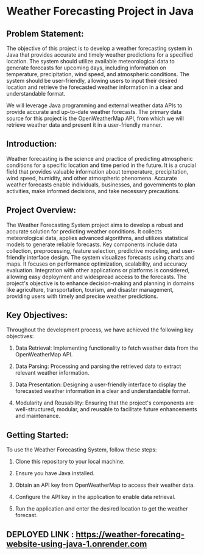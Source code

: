 # Weather Forecasting Project in Java

## Problem Statement:

The objective of this project is to develop a weather forecasting system in Java that provides accurate and timely weather predictions for a specified location. The system should utilize available meteorological data to generate forecasts for upcoming days, including information on temperature, precipitation, wind speed, and atmospheric conditions. The system should be user-friendly, allowing users to input their desired location and retrieve the forecasted weather information in a clear and understandable format.

We will leverage Java programming and external weather data APIs to provide accurate and up-to-date weather forecasts. The primary data source for this project is the OpenWeatherMap API, from which we will retrieve weather data and present it in a user-friendly manner.

## Introduction:

Weather forecasting is the science and practice of predicting atmospheric conditions for a specific location and time period in the future. It is a crucial field that provides valuable information about temperature, precipitation, wind speed, humidity, and other atmospheric phenomena. Accurate weather forecasts enable individuals, businesses, and governments to plan activities, make informed decisions, and take necessary precautions.

## Project Overview:

The Weather Forecasting System project aims to develop a robust and accurate solution for predicting weather conditions. It collects meteorological data, applies advanced algorithms, and utilizes statistical models to generate reliable forecasts. Key components include data collection, preprocessing, feature selection, predictive modeling, and user-friendly interface design. The system visualizes forecasts using charts and maps. It focuses on performance optimization, scalability, and accuracy evaluation. Integration with other applications or platforms is considered, allowing easy deployment and widespread access to the forecasts. The project's objective is to enhance decision-making and planning in domains like agriculture, transportation, tourism, and disaster management, providing users with timely and precise weather predictions.

## Key Objectives:

Throughout the development process, we have achieved the following key objectives:

1) Data Retrieval: Implementing functionality to fetch weather data from the OpenWeatherMap API.

2) Data Parsing: Processing and parsing the retrieved data to extract relevant weather information.

3) Data Presentation: Designing a user-friendly interface to display the forecasted weather information in a clear and understandable format.

4) Modularity and Reusability: Ensuring that the project's components are well-structured, modular, and reusable to facilitate future enhancements and maintenance.

## Getting Started:

To use the Weather Forecasting System, follow these steps:

1) Clone this repository to your local machine.

2) Ensure you have Java installed.

3) Obtain an API key from OpenWeatherMap to access their weather data.

4) Configure the API key in the application to enable data retrieval.

5) Run the application and enter the desired location to get the weather forecast.
## DEPLOYED LINK :  https://weather-forecating-website-using-java-1.onrender.com
